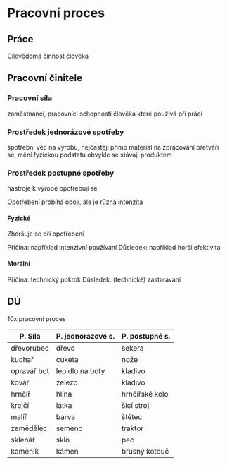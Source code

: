 # Pracovní proces
## Práce
Cílevědomá činnost člověka
## Pracovní činitele
### Pracovní síla
zaměstnanci, pracovníci
schopnosti člověka které používá při práci
### Prostředek jednorázové spotřeby
spotřební věc na výrobu, nejčastěji přímo materiál na zpracování
přetváří se, mění fyzickou podstatu
obvykle se stávají produktem
### Prostředek postupné spotřeby
nástroje k výrobě
opotřebují se

Opotřebení probíhá obojí, ale je různá intenzita
#### Fyzické 
Zhoršuje se při opotřebení

Příčina: například intenzivní používání
Důsledek: například horší efektivita
#### Morální
Příčina: technický pokrok
Důsledek: (technické) zastarávání


## DÚ
10x pracovní proces

| P. Síla     | P. jednorázové s. | P. postupné s. |
| ----------- | ----------------- | -------------- |
| dřevorubec  | dřevo             | sekera         |
| kuchař      | cuketa            | nože           |
| opravář bot | lepidlo na boty   | kladivo        |
| kovář       | železo            | kladivo        |
| hrnčíř      | hlína             | hrnčířské kolo |
| krejčí      | látka             | šicí stroj     |
| malíř       | barva             | štětec         |
| zemědělec   | semeno            | traktor        |
| sklenář     | sklo              | pec            |
| kameník     | kámen             | brusný kotouč  |

